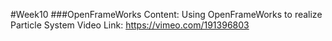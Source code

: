 #Week10
###OpenFrameWorks
Content: Using OpenFrameWorks to realize Particle System
Video Link: <https://vimeo.com/191396803>
